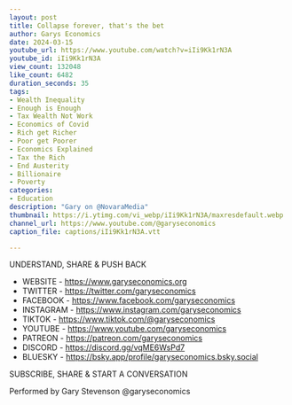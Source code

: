 ```yaml
---
layout: post
title: Collapse forever, that's the bet
author: Garys Economics
date: 2024-03-15
youtube_url: https://www.youtube.com/watch?v=iIi9Kk1rN3A
youtube_id: iIi9Kk1rN3A
view_count: 132048
like_count: 6482
duration_seconds: 35
tags:
- Wealth Inequality
- Enough is Enough
- Tax Wealth Not Work
- Economics of Covid
- Rich get Richer
- Poor get Poorer
- Economics Explained
- Tax the Rich
- End Austerity
- Billionaire
- Poverty
categories:
- Education
description: "Gary on @NovaraMedia"
thumbnail: https://i.ytimg.com/vi_webp/iIi9Kk1rN3A/maxresdefault.webp
channel_url: https://www.youtube.com/@garyseconomics
caption_file: captions/iIi9Kk1rN3A.vtt

---
```


UNDERSTAND, SHARE & PUSH BACK

- WEBSITE - https://www.garyseconomics.org
- TWITTER  - https://twitter.com/garyseconomics
- FACEBOOK - https://www.facebook.com/garyseconomics
- INSTAGRAM  - https://www.instagram.com/garyseconomics
- TIKTOK - https://www.tiktok.com/@garyseconomics
- YOUTUBE -  https://www.youtube.com/garyseconomics
- PATREON - https://patreon.com/garyseconomics
- DISCORD - https://discord.gg/vqME6WsPd7
- BLUESKY - https://bsky.app/profile/garyseconomics.bsky.social

SUBSCRIBE, SHARE & START A CONVERSATION

Performed by Gary Stevenson
@garyseconomics
